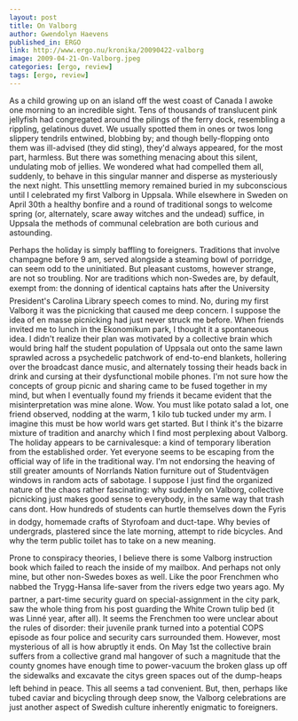 ```yaml
---
layout: post
title: On Valborg
author: Gwendolyn Haevens
published_in: ERGO
link: http://www.ergo.nu/kronika/20090422-valborg
image: 2009-04-21-On-Valborg.jpeg
categories: [ergo, review]
tags: [ergo, review]
---
```

As a child growing up on an island off the west coast of Canada I awoke one morning to an incredible sight. Tens of thousands of translucent pink jellyfish had congregated around the pilings of the ferry dock, resembling a rippling, gelatinous duvet. <!--more-->
We usually spotted them in ones or twos long slippery tendrils entwined, blobbing by; and though belly-flopping onto them was ill-advised (they did sting), they'd always appeared, for the most part, harmless. But there was something menacing about this silent, undulating mob of jellies. We wondered what had compelled them all, suddenly, to behave in this singular manner and disperse as mysteriously the next night.
This unsettling memory remained buried in my subconscious until I celebrated my first Valborg in Uppsala. While elsewhere in Sweden on April 30th a healthy bonfire and a round of traditional songs to welcome spring (or, alternately, scare away witches and the undead) suffice, in Uppsala the methods of communal celebration are both curious and astounding.

Perhaps the holiday is simply baffling to foreigners. Traditions that involve champagne before 9 am, served alongside a steaming bowl of porridge, can seem odd to the uninitiated. But pleasant customs, however strange, are not so troubling. Nor are traditions which non-Swedes are, by default, exempt from: the donning of identical captains hats after the University President's Carolina Library speech comes to mind. No, during my first Valborg it was the picnicking that caused me deep concern.
I suppose the idea of en masse picnicking had just never struck me before. When friends invited me to lunch in the Ekonomikum park, I thought it a spontaneous idea. I didn't realize their plan was motivated by a collective brain which would bring half the student population of Uppsala out onto the same lawn sprawled across a psychedelic patchwork of end-to-end blankets, hollering over the broadcast dance music, and alternately tossing their heads back in drink and cursing at their dysfunctional mobile phones. I'm not sure how the concepts of group picnic and sharing came to be fused together in my mind, but when I eventually found my friends it became evident that the misinterpretation was mine alone. Wow. You must like potato salad a lot, one friend observed, nodding at the warm, 1 kilo tub tucked under my arm. I imagine this must be how world wars get started.
But I think it's the bizarre mixture of tradition and anarchy which I find most perplexing about Valborg. The holiday appears to be carnivalesque: a kind of temporary liberation from the established order. Yet everyone seems to be escaping from the official way of life in the traditional way. I'm not endorsing the heaving of still greater amounts of Norrlands Nation furniture out of Studentvägen windows in random acts of sabotage. I suppose I just find the organized nature of the chaos rather fascinating: why suddenly on Valborg, collective picnicking just makes good sense to everybody, in the same way that trash cans dont. How hundreds of students can hurtle themselves down the Fyris in dodgy, homemade crafts of Styrofoam and duct-tape. Why bevies of undergrads, plastered since the late morning, attempt to ride bicycles. And why the term public toilet has to take on a new meaning.

Prone to conspiracy theories, I believe there is some Valborg instruction book which failed to reach the inside of my mailbox. And perhaps not only mine, but other non-Swedes boxes as well. Like the poor Frenchmen who nabbed the Trygg-Hansa life-saver from the rivers edge two years ago. My partner, a part-time security guard on special-assignment in the city park, saw the whole thing from his post guarding the White Crown tulip bed (it was Linné year, after all). It seems the Frenchmen too were unclear about the rules of disorder: their juvenile prank turned into a potential COPS episode as four police and security cars surrounded them.
However, most mysterious of all is how abruptly it ends. On May 1st the collective brain suffers from a collective grand mal hangover of such a magnitude that the county gnomes have enough time to power-vacuum the broken glass up off the sidewalks and excavate the citys green spaces out of the dump-heaps left behind in peace. This all seems a tad convenient.
But, then, perhaps like tubed caviar and bicycling through deep snow, the Valborg celebrations are just another aspect of Swedish culture inherently enigmatic to foreigners.
